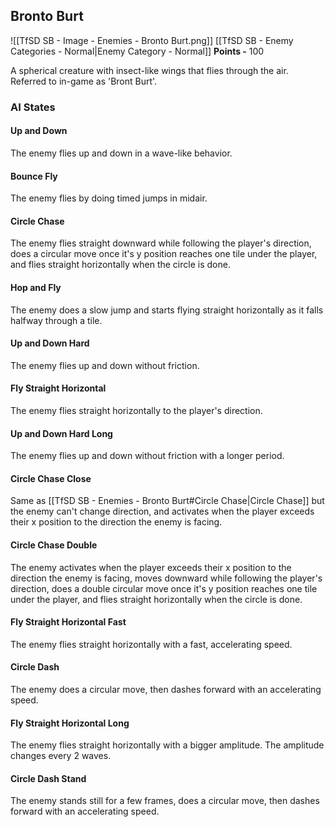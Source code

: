 ## Bronto Burt
![[TfSD SB - Image - Enemies - Bronto Burt.png]]
[[TfSD SB - Enemy Categories - Normal|Enemy Category - Normal]]
**Points -** 100

A spherical creature with insect-like wings that flies through the air.  
Referred to in-game as 'Bront Burt'.
### AI States
#### Up and Down
The enemy flies up and down in a wave-like behavior.
#### Bounce Fly
The enemy flies by doing timed jumps in midair.
#### Circle Chase
The enemy flies straight downward while following the player's direction, does a circular move once it's y position reaches one tile under the player, and flies straight horizontally when the circle is done.
#### Hop and Fly
The enemy does a slow jump and starts flying straight horizontally as it falls halfway through a tile.
#### Up and Down Hard
The enemy flies up and down without friction.
#### Fly Straight Horizontal
The enemy flies straight horizontally to the player's direction.
#### Up and Down Hard Long
The enemy flies up and down without friction with a longer period.
#### Circle Chase Close
Same as [[TfSD SB - Enemies - Bronto Burt#Circle Chase|Circle Chase]] but the enemy can't change direction, and activates when the player exceeds their x position to the direction the enemy is facing.
#### Circle Chase Double
The enemy activates when the player exceeds their x position to the direction the enemy is facing, moves downward while following the player's direction, does a double circular move once it's y position reaches one tile under the player, and flies straight horizontally when the circle is done.
#### Fly Straight Horizontal Fast
The enemy flies straight horizontally with a fast, accelerating speed.
#### Circle Dash
The enemy does a circular move, then dashes forward with an accelerating speed.
#### Fly Straight Horizontal Long
The enemy flies straight horizontally with a bigger amplitude. The amplitude changes every 2 waves.
#### Circle Dash Stand
The enemy stands still for a few frames, does a circular move, then dashes forward with an accelerating speed.